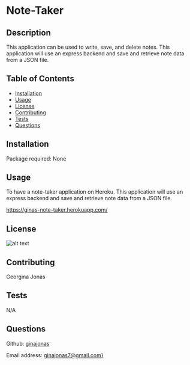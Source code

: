 # Note-Taker

  ## Description
  This application can be used to write, save, and delete notes. This application will use an express backend and save and retrieve note data from a JSON file.  

  ## Table of Contents

  - [Installation](#installation)
  - [Usage](#usage)
  - [License](#license)
  - [Contributing](#contributing)
  - [Tests](#tests)
  - [Questions](#questions)


  ## Installation 

  Package required: None

  ## Usage

  To have a note-taker application on Heroku. This application will use an express backend and save and retrieve note data from a JSON file. 
  
  https://ginas-note-taker.herokuapp.com/
  

  ## License
  ![alt text](https://badgen.net/badge/license/None)
  

  ## Contributing
  
  Georgina Jonas

  ## Tests
  
  N/A

  ## Questions
  Github: [ginajonas](https://github.com/ginajonas)

  Email address: [ginajonas7@gmail.com}](mailto:ginajonas7@gmail.com)
